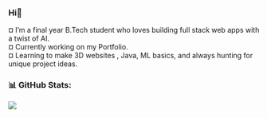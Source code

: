 ### Hi👋
¤ I’m a final year B.Tech student who loves building full stack web apps with a twist of AI.<br> ¤ Currently working on my Portfolio.<br> ¤ Learning to make 3D websites , Java, ML basics, and always hunting for unique project ideas.<br>


### 📊 GitHub Stats:
![](https://nirzak-streak-stats.vercel.app/?user=vaishnavi-ra-ut&theme=dark&hide_border=true)<br/>

